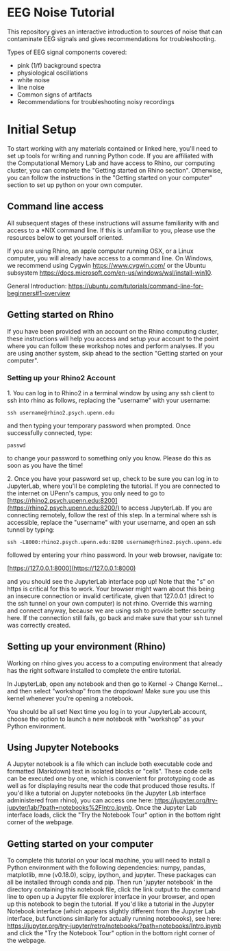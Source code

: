 # EEG Noise Tutorial

This repository gives an interactive introduction to sources of noise that can contaminate EEG signals and gives recommendations for troubleshooting.

Types of EEG signal components covered:
* pink (1/f) background spectra
* physiological oscillations
* white noise
* line noise
* Common signs of artifacts
* Recommendations for troubleshooting noisy recordings

# Initial Setup

To start working with any materials contained or linked here, you'll need to
set up tools for writing and running Python code. If you are affiliated with
the Computational Memory Lab and have access to Rhino, our computing cluster,
you can complete the "Getting started on Rhino section". Otherwise, you
can follow the instructions in the "Getting started on your computer" 
section to set up python on your own computer.

## Command line access

All subsequent stages of these instructions will assume familiarity with and access
to a *NIX command line. If this is unfamiliar to you, please use the resources below
to get yourself oriented.

If you are using Rhino, an apple computer running OSX, or a Linux computer,
you will already have access to a command line. On Windows, we recommend
using Cygwin <https://www.cygwin.com/> or the Ubuntu subsystem
<https://docs.microsoft.com/en-us/windows/wsl/install-win10>.

General Introduction: https://ubuntu.com/tutorials/command-line-for-beginners#1-overview

## Getting started on Rhino

If you have been provided with an account on the Rhino computing cluster, these instructions will help you access and setup your account to the point where you can follow these workshop notes and perform analyses. If you are using another system, skip ahead to the section "Getting started on your computer".

### Setting up your Rhino2 Account

1\. You can log in to Rhino2 in a terminal window by using any ssh client
to ssh into rhino as follows, replacing the "username" with your username:

    ssh username@rhino2.psych.upenn.edu

and then typing your temporary password when prompted. Once successfully
connected, type:

    passwd

to change your password to something only you know. Please do this as soon as
you have the time!


2\. Once you have your password set up, check to be sure you can log in to
JupyterLab, where you'll be completing the tutorial. If you are
connected to the internet on UPenn's campus, you only need to go to
[https://rhino2.psych.upenn.edu:8200](https://rhino2.psych.upenn.edu:8200/) to
access JupyterLab. If you are connecting remotely, follow the rest of this
step. In a terminal where ssh is accessible, replace the "username" with your
username, and open an ssh tunnel by typing:

    ssh -L8000:rhino2.psych.upenn.edu:8200 username@rhino2.psych.upenn.edu

followed by entering your rhino password. In your web browser, navigate to:

[https://127.0.0.1:8000](https://127.0.0.1:8000)

and you should see the JupyterLab interface pop up!  Note that the "s" on https is critical for this to work.  Your browser might warn about this being an insecure connection or invalid certificate, given that 127.0.0.1 (direct to the ssh tunnel on your own computer) is not rhino.  Override this warning and connect anyway, because we are using ssh to provide better security here.  If the connection still fails, go back and make sure that your ssh tunnel was correctly created.

## Setting up your environment (Rhino)
Working on rhino gives you access to a computing environment that already has the right software installed to complete the entire tutorial.

In JupyterLab, open any notebook and then go to Kernel -> Change Kernel... and then select "workshop" from the dropdown! Make sure you use this kernel whenever you're opening a notebook. 

You should be all set! Next time you log in to your JupyterLab account, choose the option to launch a new notebook with "workshop" as your Python environment.

## Using Jupyter Notebooks

A Jupyter notebook is a file which can include both executable code and formatted (Markdown) text in isolated blocks or "cells". These code cells can be executed one by one, which is convenient for prototyping code as well as for displaying results near the code that produced those results. If you'd like a tutorial on Jupyter notebooks (in the Jupyter Lab interface administered from rhino), you can access one here:
<https://jupyter.org/try-jupyter/lab/?path=notebooks%2FIntro.ipynb>. Once the Jupyter Lab interface loads, click the "Try the Notebook Tour" option in the bottom right corner of the webpage.

## Getting started on your computer
To complete this tutorial on your local machine, you will need to install a Python environment with the following dependencies: numpy, pandas, matplotlib, mne (v0.18.0), scipy, ipython, and jupyter. These packages can all be installed through conda and pip. Then run 'jupyter notebook' in the directory containing this notebook file, click the link output to the command line to open up a Jupyter file explorer interface in your browser, and open up this notebook to begin the tutorial. If you'd like a tutorial in the Jupyter Notebook interface (which appears slightly different from the Jupyter Lab interface, but functions similarly for actually running noteboooks), see here: <https://jupyter.org/try-jupyter/retro/notebooks/?path=notebooks/Intro.ipynb> and click the "Try the Notebook Tour" option in the bottom right corner of the webpage.

